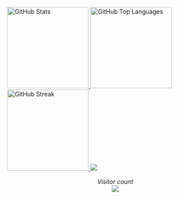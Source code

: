 <!-- Username = RomulusMirauta -->


<a href="https://gh-stats-gen.vercel.app/">
<img height=190 src="https://github-readme-stats.vercel.app/api?username=RomulusMirauta&theme=dark&show_icons=true&hide_border=false&count_private=true" alt="GitHub Stats" />
</a>


<a href="https://gh-stats-gen.vercel.app/">
<img height=190 src="https://github-readme-stats.vercel.app/api/top-langs/?username=RomulusMirauta&theme=dark&show_icons=true&hide_border=false&layout=compact" alt="GitHub Top Languages" />
</a>


<a href="https://gh-stats-gen.vercel.app/">
<img height=190 src="https://github-readme-streak-stats.herokuapp.com/?user=RomulusMirauta&theme=dark&hide_border=false" alt="GitHub Streak" />
</a>


<img src="https://github-profile-trophy.vercel.app/?username=RomulusMirauta&theme=Dark&no-frame=false&title=Stars,Followers,Commits&column=-1"/>


<p align="center">
  <i>Visitor count</i><br>
  <img src="https://profile-counter.glitch.me/RomulusMirauta/count.svg" />
</p>
